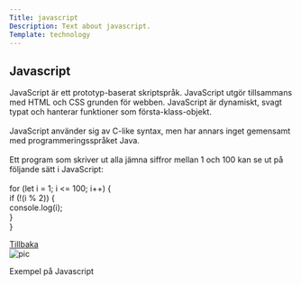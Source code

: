 ```yaml
---
Title: javascript
Description: Text about javascript.
Template: technology
---
```


<div class="flex-two">
    <h2>Javascript</h2>
    <p>JavaScript är ett prototyp-baserat skriptspråk. JavaScript utgör tillsammans med HTML och CSS grunden för webben. JavaScript är dynamiskt, svagt typat och hanterar funktioner som första-klass-objekt.<br><br>
    JavaScript använder sig av C-like syntax, men har annars inget gemensamt med programmeringsspråket Java.<br><br>
    Ett program som skriver ut alla jämna siffror mellan 1 och 100 kan se ut på följande sätt i JavaScript:<br><br>
    for (let i = 1; i <= 100; i++) {<br>
        if (!(i % 2)) {<br>
            console.log(i);<br>
        }<br>
        }<br>
    </p>
    <a href="%base_url%?/technology">Tillbaka</a></td>
</div>

<div class="flex-three">
    <img src="%assets_url%/img/javascript.png" alt="pic">
    <p>Exempel på Javascript<p>
</div>
